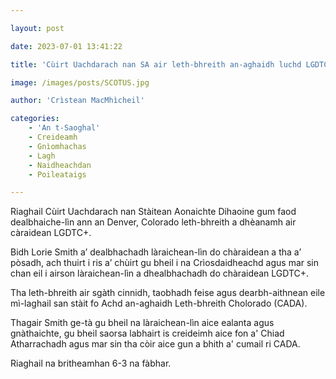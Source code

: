 ```yaml
---

layout: post

date: 2023-07-01 13:41:22

title: 'Cùirt Uachdarach nan SA air leth-bhreith an-aghaidh luchd LGDTC+ a cheadachadh'

image: /images/posts/SCOTUS.jpg

author: 'Crìstean MacMhìcheil'

categories:
    - 'An t-Saoghal'
    - Creideamh
    - Gnìomhachas
    - Lagh
    - Naidheachdan
    - Poileataigs

---
```


Riaghail Cùirt Uachdarach nan Stàitean Aonaichte Dihaoine gum faod dealbhaiche-lìn ann an Denver, Colorado leth-bhreith a dhèanamh air càraidean LGDTC+.

Bidh Lorie Smith a’ dealbhachadh làraichean-lìn do chàraidean a tha a’ pòsadh, ach thuirt i ris a’ chùirt gu bheil i na Crìosdaidheachd agus mar sin chan eil i airson làraichean-lìn a dhealbhachadh do chàraidean LGDTC+.

Tha leth-bhreith air sgàth cinnidh, taobhadh feise agus dearbh-aithnean eile mì-laghail san stàit fo Achd an-aghaidh Leth-bhreith Cholorado (CADA).

Thagair Smith ge-tà gu bheil na làraichean-lìn aice ealanta agus gnàthaichte, gu bheil saorsa labhairt is creideimh aice fon a' Chiad Atharrachadh agus mar sin tha còir aice gun a bhith a' cumail ri CADA.

Riaghail na britheamhan 6-3 na fàbhar.